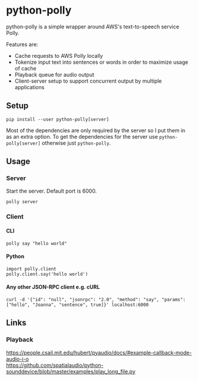 # python-polly

python-polly is a simple wrapper around AWS's text-to-speech service Polly.

Features are:

* Cache requests to AWS Polly locally
* Tokenize input text into sentences or words in order to maximize usage of cache
* Playback queue for audio output
* Client-server setup to support concurrent output by multiple applications

## Setup

```
pip install --user python-polly[server]
```

Most of the dependencies are only required by the server so I put them in as an extra option.
To get the dependencies for the server use `python-polly[server]` otherwise just `python-polly`.

## Usage

### Server

Start the server. Default port is 6000.

```
polly server
```

### Client

#### CLI

```
polly say "hello world"
```

#### Python

```
import polly.client
polly.client.say('hello world')
```

#### Any other JSON-RPC client e.g. cURL

```
curl -d '{"id": "null", "jsonrpc": "2.0", "method": "say", "params": ["hello", "Joanna", "sentence", true]}' localhost:6000
```

## Links
### Playback
https://people.csail.mit.edu/hubert/pyaudio/docs/#example-callback-mode-audio-i-o  
https://github.com/spatialaudio/python-sounddevice/blob/master/examples/play_long_file.py
